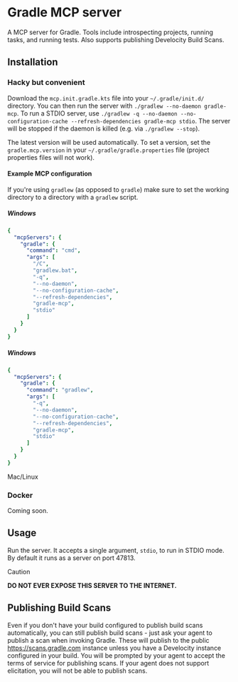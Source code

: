 # Gradle MCP server

A MCP server for Gradle.
Tools include introspecting projects, running tasks, and running tests.
Also supports publishing Develocity Build Scans.

## Installation

### Hacky but convenient

Download the `mcp.init.gradle.kts` file into your `~/.gradle/init.d/` directory.
You can then run the server with `./gradlew --no-daemon gradle-mcp`.
To run a STDIO server, use `./gradlew -q --no-daemon --no-configuration-cache --refresh-dependencies gradle-mcp stdio`.
The server will be stopped if the daemon is killed (e.g. via `./gradlew --stop`).

The latest version will be used automatically. To set a version, set the `gradle.mcp.version` in your `~/.gradle/gradle.properties` file (project properties files will not work).

#### Example MCP configuration

If you're using `gradlew` (as opposed to `gradle`) make sure to set the working directory to a directory with a `gradlew` script.

##### Windows

```yaml
{
  "mcpServers": {
    "gradle": {
      "command": "cmd",
      "args": [
        "/C",
        "gradlew.bat",
        "-q",
        "--no-daemon",
        "--no-configuration-cache",
        "--refresh-dependencies",
        "gradle-mcp",
        "stdio"
      ]
    }
  }
}
```

##### Windows

```yaml
{
  "mcpServers": {
    "gradle": {
      "command": "gradlew",
      "args": [
        "-q",
        "--no-daemon",
        "--no-configuration-cache",
        "--refresh-dependencies",
        "gradle-mcp",
        "stdio"
      ]
    }
  }
}
```

Mac/Linux

### Docker

Coming soon.

## Usage

Run the server.
It accepts a single argument, `stdio`, to run in STDIO mode.
By default it runs as a server on port 47813.

> [!CAUTION]
> **DO NOT EVER EXPOSE THIS SERVER TO THE INTERNET.**

## Publishing Build Scans

Even if you don't have your build configured to publish build scans automatically, you can still publish build scans - just ask your agent to publish a scan when invoking Gradle.
These will publish to the public https://scans.gradle.com instance unless you have a Develocity instance configured in your build.
You will be prompted by your agent to accept the terms of service for publishing scans.
If your agent does not support elicitation, you will not be able to publish scans.